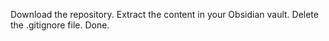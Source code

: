 Download the repository.
Extract the content in your Obsidian vault.
Delete the .gitignore file.
Done.
